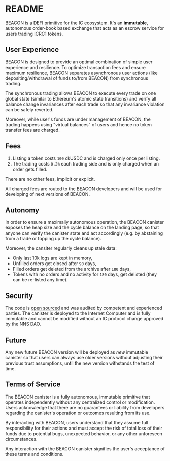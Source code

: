 # README

BEACON is a DEFI primitive for the IC ecosystem. It's an **immutable**, autonomous order-book based exchange that acts as an escrow service for users trading ICRC1 tokens.

## User Experience

BEACON is designed to provide an optimal combination of simple user experience and resilience. To optimize transaction fees and ensure maximum resilience, BEACON separates asynchronous user actions (like depositing/withdrawal of funds to/from BEACON) from synchronous trading.

The synchronous trading allows BEACON to execute every trade on one global state (similar to Ethereum's atomic state transitions) and verify all balance change invariances after each trade so that any invariance violation can be safely reverted.

Moreover, while user's funds are under management of BEACON, the trading happens using "virtual balances" of users and hence no token transfer fees are charged.

## Fees

1. Listing a token costs `100` ckUSDC and is charged only once per listing.
2. The trading costs `0.2%` each trading side and is only charged when an order gets filled.

There are no other fees, implicit or explicit.

All charged fees are routed to the BEACON developers and will be used for developing of next versions of BEACON.

## Autonomy

In order to ensure a maximally autonomous operation, the BEACON canister exposes the heap size and the cycle balance on the landing page, so that anyone can verify the canister state and act accordingly (e.g. by abstaining from a trade or topping up the cycle balance).

Moreover, the cansiter regularly cleans up stale data:

-   Only last 10k logs are kept in memory,
-   Unfilled orders get closed after `90` days,
-   Filled orders get deleted from the archive after `180` days,
-   Tokens with no orders and no activity for `180` days, get delisted (they can be re-listed any time).

## Security

The code is [open sourced](https://github.com/taggrx/beacon) and was audited by competent and experienced parties. The canister is deployed to the Internet Computer and is fully immutable and cannot be modified without an IC protocol change approved by the NNS DAO.

## Future

Any new future BEACON version will be deployed as _new_ immutable canister so that users can always use older versions without adjusting their previous trust assumptions, until the new version withstands the test of time.

## Terms of Service

The BEACON canister is a fully autonomous, immutable primitive that operates independently without any centralized control or modification. Users acknowledge that there are no guarantees or liability from developers regarding the canister's operation or outcomes resulting from its use.

By interacting with BEACON, users understand that they assume full responsibility for their actions and must accept the risk of total loss of their funds due to potential bugs, unexpected behavior, or any other unforeseen circumstances.

Any interaction with the BEACON canister signifies the user's acceptance of these terms and conditions.
